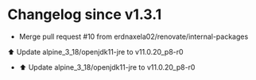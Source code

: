 # Changelog since v1.3.1
- Merge pull request #10 from erdnaxela02/renovate/internal-packages

⬆️ Update alpine_3_18/openjdk11-jre to v11.0.20_p8-r0 
- ⬆️ Update alpine_3_18/openjdk11-jre to v11.0.20_p8-r0 
